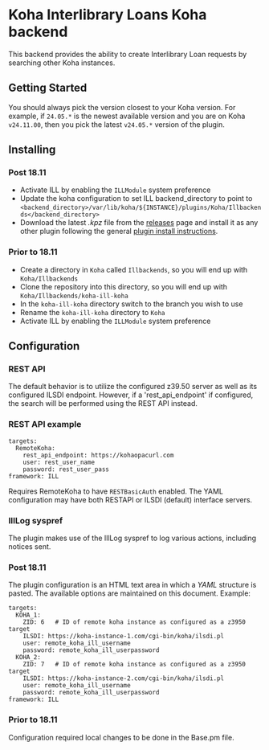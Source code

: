 # Koha Interlibrary Loans Koha backend

This backend provides the ability to create Interlibrary Loan requests by searching other Koha instances.

## Getting Started

You should always pick the version closest to your Koha version. For example, if `24.05.*` is the newest
available version and you are on Koha `v24.11.00`, then you pick the latest `v24.05.*` version of the plugin.

## Installing

### Post 18.11

* Activate ILL by enabling the `ILLModule` system preference
* Update the koha configuration to set ILL backend_directory to point to `<backend_directory>/var/lib/koha/${INSTANCE}/plugins/Koha/Illbackends</backend_directory>`
* Download the latest _.kpz_ file from the [releases](https://gitlab.com/koha-community/plugins/koha-plugin-ill-koha/-/releases) page and install it as any other plugin following the general [plugin install instructions](https://wiki.koha-community.org/wiki/Koha_plugins).

### Prior to 18.11
* Create a directory in `Koha` called `Illbackends`, so you will end up with `Koha/Illbackends`
* Clone the repository into this directory, so you will end up with `Koha/Illbackends/koha-ill-koha`
* In the `koha-ill-koha` directory switch to the branch you wish to use
* Rename the `koha-ill-koha` directory to `Koha`
* Activate ILL by enabling the `ILLModule` system preference

## Configuration

### REST API

The default behavior is to utilize the configured z39.50 server as well as its configured ILSDI endpoint.
However, if a 'rest_api_endpoint' if configured, the search will be performed using the REST API instead.

### REST API example

```
targets:
  RemoteKoha:
    rest_api_endpoint: https://kohaopacurl.com
    user: rest_user_name
    password: rest_user_pass
framework: ILL
```

Requires RemoteKoha to have `RESTBasicAuth` enabled.
The YAML configuration may have both RESTAPI or ILSDI (default) interface servers.

### IllLog syspref

The plugin makes use of the IllLog syspref to log various actions, including notices sent.

### Post 18.11

The plugin configuration is an HTML text area in which a _YAML_ structure is pasted. The available options
are maintained on this document. Example:

```
targets:
  KOHA_1:
    ZID: 6   # ID of remote koha instance as configured as a z3950 target
    ILSDI: https://koha-instance-1.com/cgi-bin/koha/ilsdi.pl
    user: remote_koha_ill_username
    password: remote_koha_ill_userpassword
  KOHA_2:
    ZID: 7   # ID of remote koha instance as configured as a z3950 target
    ILSDI: https://koha-instance-2.com/cgi-bin/koha/ilsdi.pl
    user: remote_koha_ill_username
    password: remote_koha_ill_userpassword
framework: ILL
```
### Prior to 18.11

Configuration required local changes to be done in the Base.pm file.
